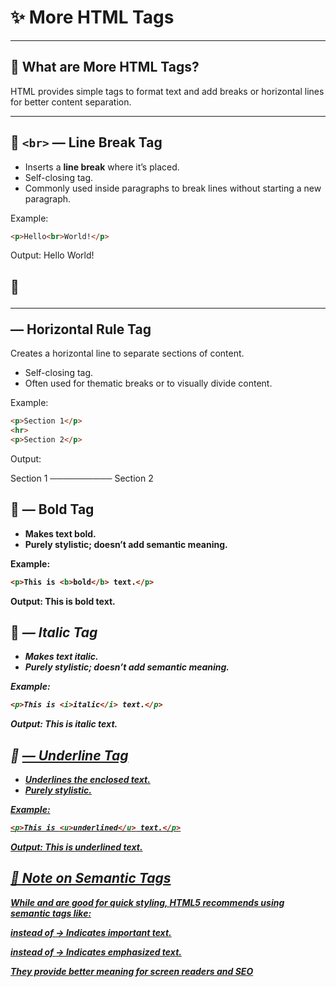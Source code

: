 
# ✨ More HTML Tags 

---

## 📌 What are More HTML Tags?

HTML provides simple tags to format text and add breaks or horizontal lines for better content separation.

---

## 🔹 `<br>` — Line Break Tag

- Inserts a **line break** where it’s placed.
- Self-closing tag.
- Commonly used inside paragraphs to break lines without starting a new paragraph.

Example:
```html
<p>Hello<br>World!</p>
```
Output:
Hello
World!

## 🔹 <hr> — Horizontal Rule Tag
Creates a horizontal line to separate sections of content.

- Self-closing tag.
- Often used for thematic breaks or to visually divide content.

Example:
```html
<p>Section 1</p>
<hr>
<p>Section 2</p>
```
Output:

Section 1
──────────
Section 2

## 🔹 <b> — Bold Tag

- Makes text bold.
- Purely stylistic; doesn’t add semantic meaning.

Example:

```html
<p>This is <b>bold</b> text.</p>
```
Output:
This is **bold** text.

## 🔹 <i> — Italic Tag
- Makes text italic.
- Purely stylistic; doesn’t add semantic meaning.

Example:

```html
<p>This is <i>italic</i> text.</p>
```
Output:
This is *italic* text.

## 🔹 <u> — Underline Tag
- Underlines the enclosed text.
- Purely stylistic.

Example:

```html
<p>This is <u>underlined</u> text.</p>
```
Output:
This is <u>underlined</u> text.

## 🚨 Note on Semantic Tags
While <b> and <i> are good for quick styling, HTML5 recommends using semantic tags like:

<strong> instead of <b> → Indicates important text.

<em> instead of <i> → Indicates emphasized text.

They provide better meaning for screen readers and SEO